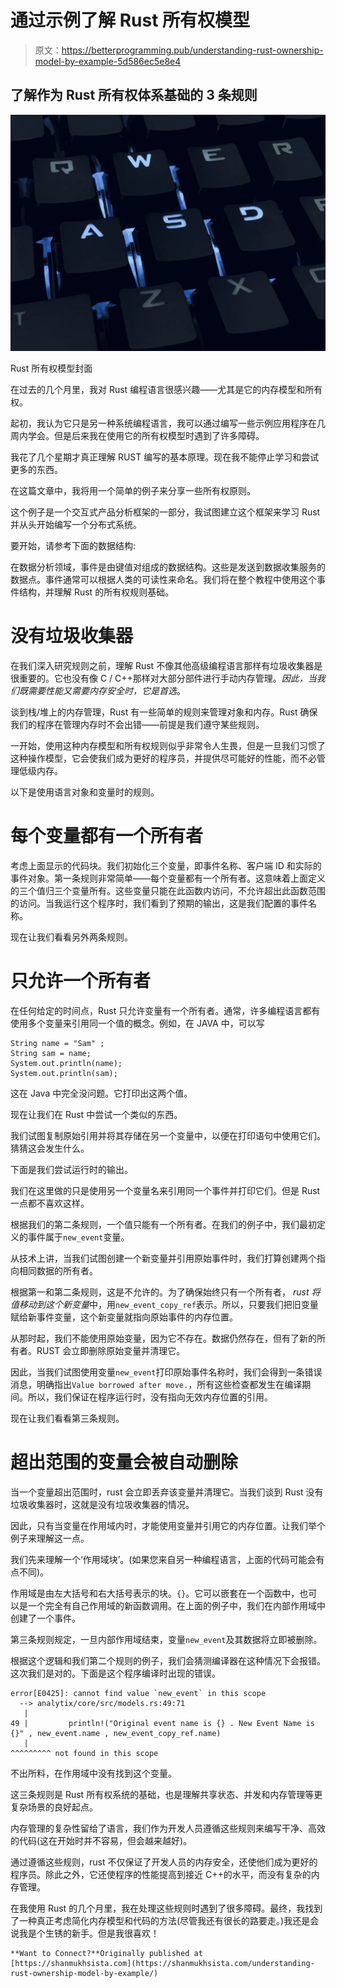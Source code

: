 # 通过示例了解 Rust 所有权模型

> 原文：<https://betterprogramming.pub/understanding-rust-ownership-model-by-example-5d586ec5e8e4>

## 了解作为 Rust 所有权体系基础的 3 条规则

![](img/4d2461217ccd58d283770a8e9d296da8.png)

Rust 所有权模型封面

在过去的几个月里，我对 Rust 编程语言很感兴趣——尤其是它的内存模型和所有权。

起初，我认为它只是另一种系统编程语言，我可以通过编写一些示例应用程序在几周内学会。但是后来我在使用它的所有权模型时遇到了许多障碍。

我花了几个星期才真正理解 RUST 编写的基本原理。现在我不能停止学习和尝试更多的东西。

在这篇文章中，我将用一个简单的例子来分享一些所有权原则。

这个例子是一个交互式产品分析框架的一部分，我试图建立这个框架来学习 Rust 并从头开始编写一个分布式系统。

要开始，请参考下面的数据结构:

在数据分析领域，事件是由键值对组成的数据结构。这些是发送到数据收集服务的数据点。事件通常可以根据人类的可读性来命名。我们将在整个教程中使用这个事件结构，并理解 Rust 的所有权规则基础。

# 没有垃圾收集器

在我们深入研究规则之前，理解 Rust 不像其他高级编程语言那样有垃圾收集器是很重要的。它也没有像 C / C++那样对大部分部件进行手动内存管理。*因此，当我们既需要性能又需要内存安全时，它是首选*。

谈到栈/堆上的内存管理，Rust 有一些简单的规则来管理对象和内存。Rust 确保我们的程序在管理内存时不会出错——前提是我们遵守某些规则。

一开始，使用这种内存模型和所有权规则似乎非常令人生畏，但是一旦我们习惯了这种操作模型，它会使我们成为更好的程序员，并提供尽可能好的性能，而不必管理低级内存。

以下是使用语言对象和变量时的规则。

# 每个变量都有一个所有者

考虑上面显示的代码块。我们初始化三个变量，即事件名称、客户端 ID 和实际的事件对象。第一条规则非常简单——每个变量都有一个所有者。这意味着上面定义的三个值归三个变量所有。这些变量只能在此函数内访问，不允许超出此函数范围的访问。当我运行这个程序时，我们看到了预期的输出，这是我们配置的事件名称。

现在让我们看看另外两条规则。

# 只允许一个所有者

在任何给定的时间点，Rust 只允许变量有一个所有者。通常，许多编程语言都有使用多个变量来引用同一个值的概念。例如，在 JAVA 中，可以写

```
String name = "Sam" ; 
String sam = name; 
System.out.println(name); 
System.out.println(sam);
```

这在 Java 中完全没问题。它打印出这两个值。

现在让我们在 Rust 中尝试一个类似的东西。

我们试图复制原始引用并将其存储在另一个变量中，以便在打印语句中使用它们。猜猜这会发生什么。

下面是我们尝试运行时的输出。

我们在这里做的只是使用另一个变量名来引用同一个事件并打印它们。但是 Rust 一点都不喜欢这样。

根据我们的第二条规则，一个值只能有一个所有者。在我们的例子中，我们最初定义的事件属于`new_event`变量。

从技术上讲，当我们试图创建一个新变量并引用原始事件时，我们打算创建两个指向相同数据的所有者。

根据第一和第二条规则，这是不允许的。为了确保始终只有一个所有者， *rust 将值移动到这个新变量*中，用`new_event_copy_ref`表示。所以，只要我们把旧变量赋给新事件变量，这个新变量就指向原始事件的内存位置。

从那时起，我们不能使用原始变量，因为它不存在。数据仍然存在，但有了新的所有者。RUST 会立即删除原始变量并清理它。

因此，当我们试图使用变量`new_event`打印原始事件名称时，我们会得到一条错误消息，明确指出`Value borrowed after move.`，所有这些检查都发生在编译期间。所以，我们保证在程序运行时，没有指向无效内存位置的引用。

现在让我们看看第三条规则。

# 超出范围的变量会被自动删除

当一个变量超出范围时，rust 会立即丢弃该变量并清理它。当我们谈到 Rust 没有垃圾收集器时，这就是没有垃圾收集器的情况。

因此，只有当变量在作用域内时，才能使用变量并引用它的内存位置。让我们举个例子来理解这一点。

我们先来理解一个‘作用域块’。(如果您来自另一种编程语言，上面的代码可能会有点不同)。

作用域是由左大括号和右大括号表示的块。`{}`。它可以嵌套在一个函数中，也可以是一个完全有自己作用域的新函数调用。在上面的例子中，我们在内部作用域中创建了一个事件。

第三条规则规定，一旦内部作用域结束，变量`new_event`及其数据将立即被删除。

根据这个逻辑和我们第二个规则的例子，我们会猜测编译器在这种情况下会报错。这次我们是对的。下面是这个程序编译时出现的错误。

```
error[E0425]: cannot find value `new_event` in this scope
  --> analytix/core/src/models.rs:49:71
   |
49 |         println!("Original event name is {} . New Event Name is {}" , new_event.name , new_event_copy_ref.name)
   |                                                                       ^^^^^^^^^ not found in this scope
```

不出所料，在作用域中没有找到这个变量。

这三条规则是 Rust 所有权系统的基础，也是理解共享状态、并发和内存管理等更复杂场景的良好起点。

内存管理的复杂性留给了语言，我们作为开发人员遵循这些规则来编写干净、高效的代码(这在开始时并不容易，但会越来越好)。

通过遵循这些规则，rust 不仅保证了开发人员的内存安全，还使他们成为更好的程序员。除此之外，它还使程序的性能提高到接近 C++的水平，而没有复杂的内存管理。

在我使用 Rust 的几个月里，我在处理这些规则时遇到了很多障碍。最终，我找到了一种真正考虑简化内存模型和代码的方法(尽管我还有很长的路要走。)我还是会说我是个生锈的新手。但是我很喜欢！

```
**Want to Connect?**Originally published at [https://shanmukhsista.com](https://shanmukhsista.com/understanding-rust-ownership-model-by-example/)
```